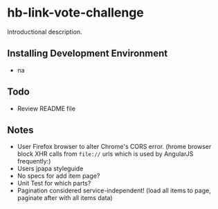 hb-link-vote-challenge
====

Introductional description.

Installing Development Environment
----

* na

Todo
----

* Review README file

Notes
----

* User Firefox browser to alter Chrome's CORS error. (hrome browser block XHR calls from `file://` urls which is used by AngularJS frequently:)
* Users jpapa styleguide
* No specs for add item page?
* Unit Test for which parts?
* Pagination considered service-independent! (load all items to page, paginate after with all items data)